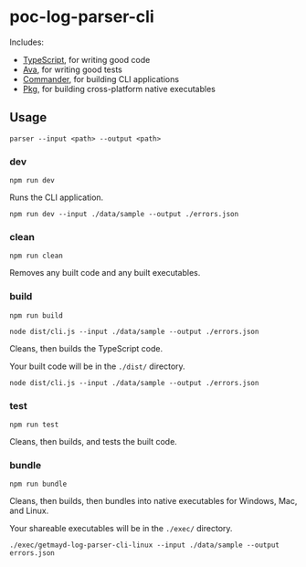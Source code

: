 # poc-log-parser-cli 

Includes:

- [TypeScript](https://www.typescriptlang.org/), for writing good code
- [Ava](https://www.npmjs.com/package/ava), for writing good tests
- [Commander](https://www.npmjs.com/package/commander), for building CLI applications
- [Pkg](https://www.npmjs.com/package/pkg), for building cross-platform native executables

## Usage

`parser --input <path> --output <path>`

### **dev**

`npm run dev`

Runs the CLI application.

`npm run dev --input ./data/sample --output ./errors.json`

### **clean**

`npm run clean`

Removes any built code and any built executables.

### **build**

`npm run build`

`node dist/cli.js --input ./data/sample --output ./errors.json`

Cleans, then builds the TypeScript code.

Your built code will be in the `./dist/` directory.

`node dist/cli.js --input ./data/sample --output ./errors.json`

### **test**

`npm run test`

Cleans, then builds, and tests the built code.

### **bundle**

`npm run bundle`

Cleans, then builds, then bundles into native executables for Windows, Mac, and Linux.

Your shareable executables will be in the `./exec/` directory.

`./exec/getmayd-log-parser-cli-linux --input ./data/sample --output errors.json`
